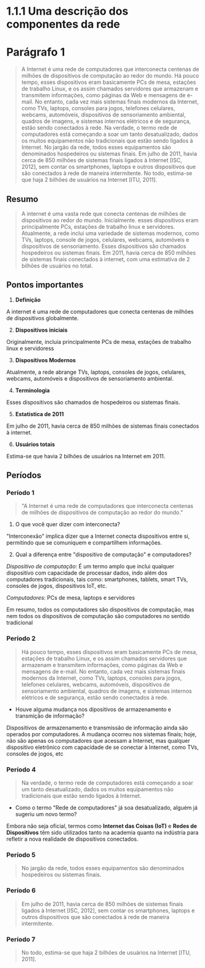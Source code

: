 # 1.1.1 Uma descrição dos componentes da rede

# Parágrafo 1

> A Internet é uma rede de computadores que interconecta centenas de milhões de dispositivos de computação ao redor do mundo. Há pouco tempo, esses dispositivos eram basicamente PCs de mesa, estações de trabalho Linux, e os assim chamados servidores que armazenam e transmitem informações, como páginas da Web e mensagens de e-mail. No entanto, cada vez mais sistemas finais modernos da Internet, como TVs, laptops, consoles para jogos, telefones celulares, webcams, automóveis, dispositivos de sensoriamento ambiental, quadros de imagens, e sistemas internos elétricos e de segurança, estão sendo conectados à rede. Na verdade, o termo rede de computadores está começando a soar um tanto desatualizado, dados os muitos equipamentos não tradicionais que estão sendo ligados à Internet. No jargão da rede, todos esses equipamentos são denominados hospedeiros ou sistemas finais. Em julho de 2011, havia cerca de 850 milhões de sistemas finais ligados à Internet [ISC, 2012], sem contar os smartphones, laptops e outros dispositivos que são conectados à rede de maneira intermitente. No todo, estima-se que haja 2 bilhões de usuários na Internet [ITU, 2011].

## Resumo

> A internet é uma vasta rede que conecta centenas de milhões de dispositivos ao redor do mundo. Inicialmente. esses dispositivos eram principalmente PCs, estações de trabalho linux e servidores. Atualmente, a rede inclui uma variedade de sistemas modernos, como TVs, laptops, console de jogos, celulares, webcams, automóveis e dispositivos de sensoriamento. Esses dispositivos são chamados hospedeiros ou sistemas finais. Em 2011, havia cerca de 850 milhões de sistemas finais conectados à internet, com uma estimativa de 2 bilhões de usuários no total.

## Pontos importantes

1. **Definição**

A internet é uma rede de computadores que conecta centenas de milhões de dispositivos globalmente.

2. **Dispositivos iniciais**
   
Originalmente, incluia principalmente PCs de mesa, estações de trabalho linux e servidoress   

3. **Dispositivos Modernos** 

Atualmente, a rede abrange TVs, laptops, consoles de jogos, celulares, webcams, automóveis e dispositivos de sensoriamento ambiental.

4. **Terminologia**

Esses dispositivos são chamados de hospedeiros ou sistemas finais.

5. **Estatística de 2011**

Em julho de 2011, havia cerca de 850 milhões de sistemas finais conectados à internet.
   
6. **Usuários totais**

Estima-se que havia 2 bilhões de usuários na Internet em 2011.

## Períodos

### Período 1

> "A Internet é uma rede de computadores que interconecta centenas de milhões de dispositivos de computação ao redor do mundo."

1. O que você quer dizer com interconecta?
  
"Interconexão" implica dizer que a Internet conecta dispositivos entre si, permitindo que se comuniquem e compartilhem informações.

2. Qual a diferença entre "dispositivo de computação" e computadores?
   
*Dispositivo de computação*: É um termo amplo que inclui qualquer dispositivo com capacidade de processar dados, indo além dos computadores tradicionais, tais como: smartphones, tablets, smart TVs, consoles de jogos, dispositivos IoT, etc.

*Computadores*: PCs de mesa, laptops e servidores

Em resumo, todos os computadores são dispositivos de computação, mas nem todos os dispositivos de computação são computadores no sentido tradicional

### Período 2

> Há pouco tempo, esses dispositivos eram basicamente PCs de mesa, estações de trabalho Linux, e os assim chamados servidores que armazenam e transmitem informações, como páginas da Web e mensagens de e-mail. No entanto, cada vez mais sistemas finais modernos da Internet, como TVs, laptops, consoles para jogos, telefones celulares, webcams, automóveis, dispositivos de sensoriamento ambiental, quadros de imagens, e sistemas internos elétricos e de segurança, estão sendo conectados à rede.

* Houve alguma mudança nos dipositivos de armazenamento e transmição de informação?

Dispositivos de armazenamento e transmissão de informação ainda são operados por computadores. A mudança ocorreu nos sistemas finais; hoje, não são apenas os computadores que acessam a Internet, mas qualquer dispositivo eletrônico com capacidade de se conectar à Internet, como TVs, consoles de jogos, etc

### Período 4

> Na verdade, o termo rede de computadores está começando a soar um tanto desatualizado, dados os muitos equipamentos não tradicionais que estão sendo ligados à Internet.

* Como o termo "Rede de computadores" já soa desatualizado, alguém já sugeriu um novo termo?

Embora não seja oficial, termos como **Internet das Coisas (IoT)** e **Redes de Dispositivos** têm sido utilizados tanto na academia quanto na indústria para refletir a nova realidade de dispositivos conectados.

### Período 5

> No jargão da rede, todos esses equipamentos são denominados hospedeiros ou sistemas finais. 

### Período 6

> Em julho de 2011, havia cerca de 850 milhões de sistemas finais ligados à Internet [ISC, 2012], sem contar os smartphones, laptops e outros dispositivos que são conectados à rede de maneira intermitente.

### Período 7

> No todo, estima-se que haja 2 bilhões de usuários na Internet [ITU, 2011].